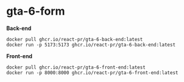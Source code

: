 # gta-6-form
**Back-end**
```
docker pull ghcr.io/react-pr/gta-6-back-end:latest
docker run -p 5173:5173 ghcr.io/react-pr/gta-6-back-end:latest
```
**Front-end**
```
docker pull ghcr.io/react-pr/gta-6-front-end:latest
docker run -p 8000:8000 ghcr.io/react-pr/gta-6-front-end:latest
```
